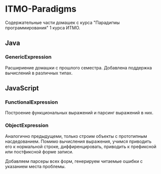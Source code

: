 # ITMO-Paradigms

Содержательные части домашек с курса "Парадигмы программирования" 1 курса ИТМО.

## Java

### GenericExpression

Расшириение домашки с прошлого семестра.
Добавлена поддержка вычислений в различных типах.

## JavaScript

### FunctionalExpression

Построение функциональных выражений и парсинг выражений в них.

### ObjectExpression

Аналогично предыдущеми, только строим объекты
с прототипным насдедованием. Помимо вычисления выражения,
учимся приводить его к нормальной строке, диффиренцировать,
приводить к префиксной или постфиксной форме записи.

Добавляем парсеры всех форм, генерируем читаемые ошибки
с указанием места проблемы.
